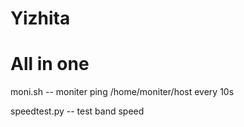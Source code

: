 # Yizhita
# All in one


moni.sh -- moniter ping /home/moniter/host every 10s

speedtest.py -- test band speed
